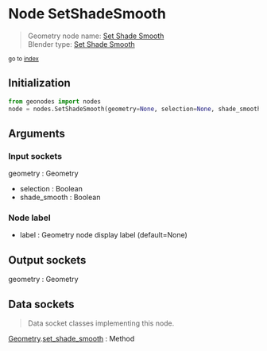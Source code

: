 
# Node SetShadeSmooth

> Geometry node name: [Set Shade Smooth](https://docs.blender.org/manual/en/latest/modeling/geometry_nodes/material/set_shade_smooth.html)<br>
  Blender type: [Set Shade Smooth](https://docs.blender.org/api/current/bpy.types.GeometryNodeSetShadeSmooth.html)
  
<sub>go to [index](/docs/index.md)</sub>

## Initialization

```python
from geonodes import nodes
node = nodes.SetShadeSmooth(geometry=None, selection=None, shade_smooth=None, label=None)
```



## Arguments


### Input sockets

geometry : Geometry
- selection : Boolean
- shade_smooth : Boolean

### Node label

- label : Geometry node display label (default=None)

## Output sockets

geometry : Geometry

## Data sockets

> Data socket classes implementing this node.
  
[Geometry](/docs/sockets/Geometry.md).[set_shade_smooth](/docs/sockets/Geometry.md#set_shade_smooth) : Method

